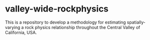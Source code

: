 # valley-wide-rockphysics
This is a repository to develop a methodology for estimating spatially-varying a rock physics relationship throughout the Central Valley of California, USA. 
